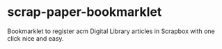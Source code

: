 # scrap-paper-bookmarklet

Bookmarklet to register acm Digital Library articles in Scrapbox with one click nice and easy.

